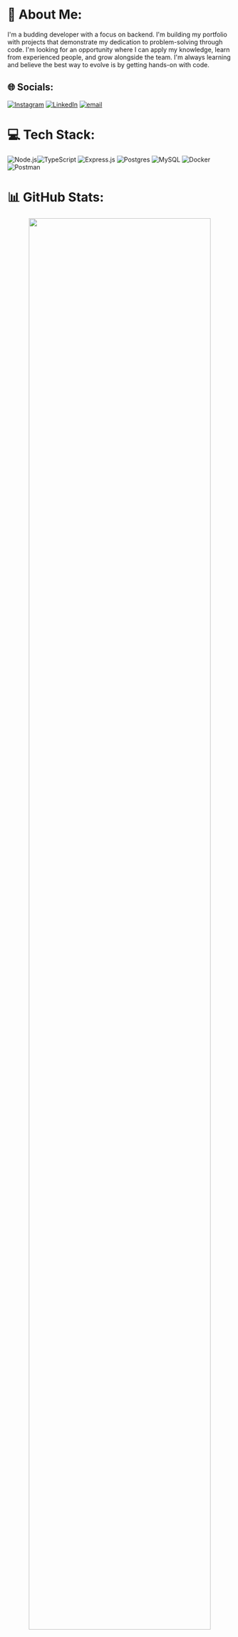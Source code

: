 # 💫 About Me:
I'm a budding developer with a focus on backend. I'm building my portfolio with projects that demonstrate my dedication to problem-solving through code. I'm looking for an opportunity where I can apply my knowledge, learn from experienced people, and grow alongside the team. I'm always learning and believe the best way to evolve is by getting hands-on with code.


## 🌐 Socials:
[![Instagram](https://img.shields.io/badge/Instagram-%23E4405F.svg?logo=Instagram&logoColor=white)](https://instagram.com/luizdrilard) [![LinkedIn](https://img.shields.io/badge/LinkedIn-%230077B5.svg?logo=linkedin&logoColor=white)](https://linkedin.com/in/luiz-drilard) [![email](https://img.shields.io/badge/Email-D14836?logo=gmail&logoColor=white)](mailto:luizgustavolimadrilard@gmail.com) 

# 💻 Tech Stack:
![Node.js](https://img.shields.io/badge/node.js-339933?style=for-the-badge&logo=Node.js&logoColor=white)![TypeScript](https://img.shields.io/badge/typescript-%23007ACC.svg?style=flat&logo=typescript&logoColor=white) ![Express.js](https://img.shields.io/badge/express.js-%23404d59.svg?style=flat&logo=express&logoColor=%2361DAFB) ![Postgres](https://img.shields.io/badge/postgres-%23316192.svg?style=flat&logo=postgresql&logoColor=white) ![MySQL](https://img.shields.io/badge/mysql-4479A1.svg?style=flat&logo=mysql&logoColor=white) ![Docker](https://img.shields.io/badge/docker-%230db7ed.svg?style=flat&logo=docker&logoColor=white) ![Postman](https://img.shields.io/badge/Postman-FF6C37?style=flat&logo=postman&logoColor=white)
# 📊 GitHub Stats:
<div align="center">
  <img src="https://github-readme-stats.vercel.app/api?username=luiz-github&theme=dark&hide_border=false&include_all_commits=false&count_private=false" width="90%" />
  <br/><br/>
  <img src="https://nirzak-streak-stats.vercel.app/?user=luiz-github&theme=dark&hide_border=false" width="90%" />
  <br/><br/>
  <img src="https://github-readme-stats.vercel.app/api/top-langs/?username=luiz-github&theme=dark&hide_border=false&layout=compact" width="90%" />
</div>

---
[![](https://visitcount.itsvg.in/api?id=luiz-github&icon=0&color=0)](https://visitcount.itsvg.in)

<!-- Proudly created with GPRM ( https://gprm.itsvg.in ) -->
